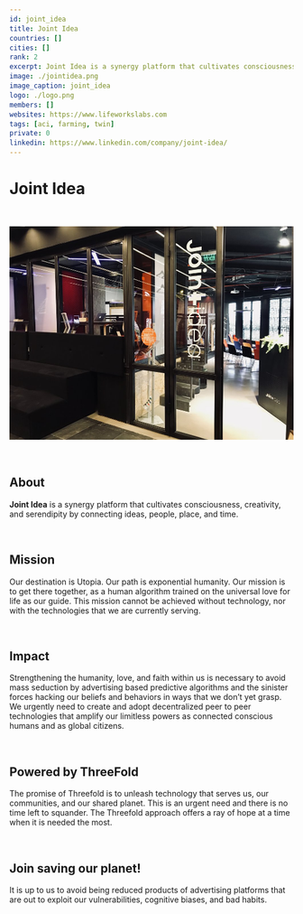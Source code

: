 ```yaml
---
id: joint_idea
title: Joint Idea
countries: []
cities: []
rank: 2
excerpt: Joint Idea is a synergy platform that cultivates consciousness, creativity, and serendipity by connecting ideas, people, place, and time.
image: ./jointidea.png
image_caption: joint_idea
logo: ./logo.png
members: []
websites: https://www.lifeworkslabs.com
tags: [aci, farming, twin]
private: 0
linkedin: https://www.linkedin.com/company/joint-idea/
---
```


# Joint Idea

<br/>

![jointidea](./jointidea2.jpg)

<br/>

## About

**Joint Idea** is a synergy platform that cultivates consciousness, creativity, and serendipity by connecting ideas, people, place, and time.

<br/>

## Mission

Our destination is Utopia. Our path is exponential humanity. Our mission is to get there together, as a human algorithm trained on the universal love for life as our guide. This mission cannot be achieved without technology, nor with the technologies that we are currently serving.

<br/>

## Impact

Strengthening the humanity, love, and faith within us is necessary to avoid mass seduction by advertising based predictive algorithms and the sinister forces hacking our beliefs and behaviors in ways that we don’t yet grasp. We urgently need to create and adopt decentralized peer to peer technologies that amplify our limitless powers as connected conscious humans and as global citizens.

<br/>

## Powered by ThreeFold

The promise of Threefold is to unleash technology that serves us, our communities, and our shared planet. This is an urgent need and there is no time left to squander. The Threefold approach offers a ray of hope at a time when it is needed the most.

<br/>

## Join saving our planet!

It is up to us to avoid being reduced products of advertising platforms that are out to exploit our vulnerabilities, cognitive biases, and bad habits. 


<!-- ## Support this project

## TFGrid Solution

### Roadmap 

TODO: Add People? -->